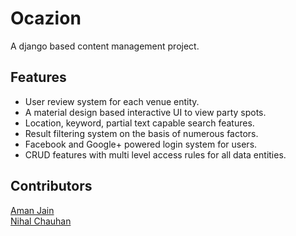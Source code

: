 # Ocazion
A django based content management project.

## Features
* User review system for each venue entity.
* A material design based interactive UI to view party spots.
* Location, keyword, partial text capable search features.
* Result filtering system on the basis of numerous factors.
* Facebook and Google+ powered login system for users.
* CRUD features with multi level access rules for all data entities.

## Contributors
[Aman Jain](github.com/jainaman224)  
[Nihal Chauhan](github.com/nihalC07)  
